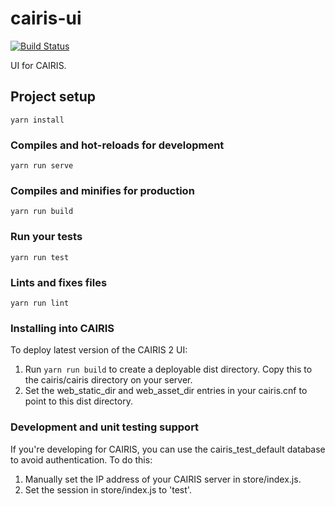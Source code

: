 # cairis-ui

[![Build Status](https://secure.travis-ci.org/failys/cairis-ui.png?branch=master)](http://travis-ci.org/failys/cairis-ui)

UI for CAIRIS.  

## Project setup
```
yarn install
```

### Compiles and hot-reloads for development
```
yarn run serve
```

### Compiles and minifies for production
```
yarn run build
```

### Run your tests
```
yarn run test
```

### Lints and fixes files
```
yarn run lint
```

### Installing into CAIRIS

To deploy latest version of the CAIRIS 2 UI:

1.  Run ```yarn run build``` to create a deployable dist directory.  Copy this to the cairis/cairis directory on your server.
2.  Set the web_static_dir and web_asset_dir entries in your cairis.cnf to point to this dist directory.

### Development and unit testing support

If you're developing for CAIRIS, you can use the cairis_test_default database to avoid authentication.  To do this:

1.  Manually set the IP address of your CAIRIS server in store/index.js.
2.  Set the session in store/index.js to 'test'.
